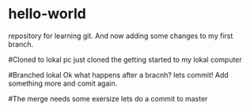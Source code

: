# hello-world
repository for learning git.
And now adding some changes to my first branch.

#Cloned to lokal pc
just cloned the getting started to my lokal computer

#Branched lokal
Ok what happens after a bracnh?
lets commit!
Add something more and comit again.

#The merge needs some exersize
lets do a commit to master

